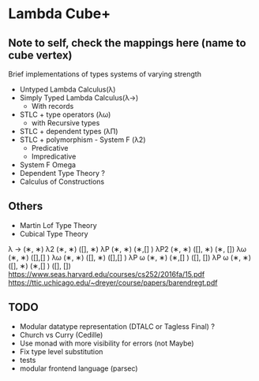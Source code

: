 # Lambda Cube+

## Note to self, check the mappings here (name to cube vertex)
Brief implementations of types systems of varying strength
- Untyped Lambda Calculus(λ)
- Simply Typed Lambda Calculus(λ→)
    * With records
- STLC + type operators (λω)
    * with Recursive types
- STLC + dependent types (λΠ)
- STLC + polymorphism - System F (λ2)
    * Predicative
    * Impredicative
- System F Omega
- Dependent Type Theory ?
- Calculus of Constructions

## Others
- Martin Lof Type Theory
- Cubical Type Theory



λ → (∗, ∗) 
λ2 (∗, ∗) ([], ∗)
λP (∗, ∗) (∗,[] )
λP2 (∗, ∗) ([], ∗) (∗, [])
λω (∗, ∗) ([],[] )
λω (∗, ∗) ([], ∗) ([],[] )
λP ω (∗, ∗) (∗,[] ) ([], [])
λP ω (∗, ∗) ([], ∗) (∗,[] ) ([], [])
https://www.seas.harvard.edu/courses/cs252/2016fa/15.pdf
https://ttic.uchicago.edu/~dreyer/course/papers/barendregt.pdf

## TODO
- Modular datatype representation (DTALC or Tagless Final) ?
- Church vs Curry (Cedille)
- Use monad with more visibility for errors (not Maybe)
- Fix type level substitution
- tests
- modular frontend language (parsec)